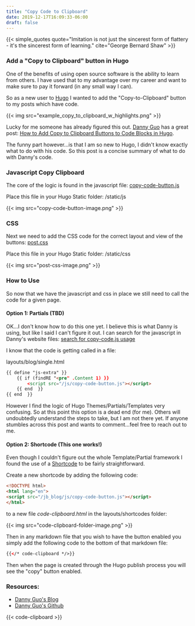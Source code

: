```yaml
---
title: "Copy Code to Clipboard"
date: 2019-12-17T16:09:33-06:00
draft: false
---
```


{{< simple_quotes quote="Imitation is not just the sincerest form of flattery - it's the sincerest form of learning." cite="George Bernard Shaw" >}}   

### Add a "Copy to Clipboard" button in Hugo

One of the benefits of using open source software is the ability to learn from others. I have used that to my advantage over my career and want to make sure to pay it forward (in any small way I can). 
<!--more-->
So as a new user to [Hugo](https://gohugo.io/) I wanted to add the "Copy-to-Clipboard" button to my posts which have code.

{{< img src="example_copy_to_clipboard_w_highlights.png" >}}

Lucky for me someone has already figured this out. [Danny Guo](https://www.dannyguo.com/) has a great post: [How to Add Copy to Clipboard Buttons to Code Blocks in Hugo](https://www.dannyguo.com/blog/how-to-add-copy-to-clipboard-buttons-to-code-blocks-in-hugo/).

The funny part however...is that I am so new to Hugo, I didn't know exactly what to do with his code. So this post is a concise summary of what to do with Danny's code.

### Javascript Copy Clipboard
The core of the logic is found in the javascript file: [copy-code-button.js](https://github.com/dguo/dannyguo.com/blob/master/static/js/copy-code-button.js)

Place this file in your Hugo Static folder: <BLOG>/static/js

{{< img src="copy-code-button-image.png" >}}

### CSS
Next we need to add the CSS code for the correct layout and view of the buttons: [post.css](https://github.com/dguo/dannyguo.com/blob/master/static/css/post.css)

Place this file in your Hugo Static folder: <BLOG>/static/css

{{< img src="post-css-image.png" >}}

### How to Use
So now that we have the javascript and css in place we still need to call the code for a given page. 

#### Option 1: Partials (TBD)
OK...I don't know how to do this one yet. I believe this is what Danny is using, but like I said I can't figure it out. I can search for the javascript in Danny's website files: [search for copy-code.js usage](https://github.com/dguo/dannyguo.com/search?q=copy-code-button.js&unscoped_q=copy-code-button.js)

I know that the code is getting called in a file: 

layouts/blog/single.html
```html
{{ define "js-extra" }}
    {{ if (findRE "<pre" .Content 1) }}
        <script src="/js/copy-code-button.js"></script>
    {{ end  }}
{{ end  }}
```
However I find the logic of Hugo Themes/Partials/Templates very confusing. So at this point this option is a dead end (for me). Others will undoubtedly understand the steps to take, but I am not there yet. If anyone stumbles across this post and wants to comment...feel free to reach out to me.

#### Option 2: Shortcode (This one works!)
Even though I couldn't figure out the whole Template/Partial framework I found the use of a [Shortcode](https://gohugo.io/content-management/shortcodes/) to be fairly straightforward. 

Create a new shortcode by adding the following code:
```html
<!DOCTYPE html>
<html lang="en">
<script src="/jb_blog/js/copy-code-button.js"></script>
</html>
```
to a new file *code-clipboard.html* in the layouts/shortcodes folder:

{{< img src="code-clipboard-folder-image.png" >}}

Then in any markdown file that you wish to have the button enabled you simply  add the following code to the bottom of that markdown file:
```html
{{</* code-clipboard */>}}
```
Then when the page is created through the Hugo publish process you will see the "copy" button enabled.

### Resources:

- [Danny Guo's Blog](https://www.dannyguo.com/)
- [Danny Guo's Github](https://github.com/dguo) 

{{< code-clipboard >}}
